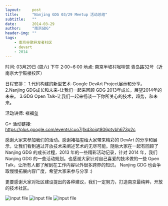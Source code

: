 ```yaml
---
layout:     post
title:      "Nanjing GDG 03/29 Meetup 活动总结"
subtitle:   ""
date:       2014-03-29
author:     "南京GDG"
header-img: ""
tags:
    - 南京谷歌开发者社区
    - devart
    - 2014
---
```


时间: 03月29日 (周六) 下午 2:00~6:00
地点: 南京半坡村咖啡馆 青岛路32号（近南京大学鼓楼校区）

日程安排：
1.代码构建的新型艺术-Google DevArt Project展示和分享。
2.Nanjing GDG成长和未来-让我们一起来回顾 GDG 2013年成长，展望2014年的未来。
3.GDG Open Talk-让我们一起来畅谈一下你所关心的技术，趋势，和未来。

活动讲师: 褚福玺

G+ 活动链接: https://plus.google.com/events/cuo7j1kd3oiqt806ptvbh673p2c


感谢大家来参加我们的活动。感谢褚福玺给大家带来精彩的 DevArt 的分享和展示，让我们看到通过开放技术来阐述艺术的无尽可能。随后大家在一起有回顾了 Nanjing GDG 的成长过程，2013 年的一些精彩活动记录，针对 2014 年，我们 Nanjing GDG 的一些活动规划。也感谢大家针对自己喜爱的技术做的一些 Open Talk，让所有人都了解到在工作内容以外很多跨界的知识。 Nanjing GDG 也会争取慢慢拓展内容广度，希望大家来参与分享 :)

更要感谢大家对社区建设提出的各种建议，我们一定努力，打造南京最纯粹，开放的技术社区。

<img src="{{ site.url }}/img/posts/2014/03/13876905855_a3f56b851b_z.jpg" alt="input file" />
<img src="{{ site.url }}/img/posts/2014/03/13876909355_57571d7f04_z.jpg" alt="input file" />
<img src="{{ site.url }}/img/posts/2014/03/13876911645_052c8cc3b8_z.jpg" alt="input file" />
